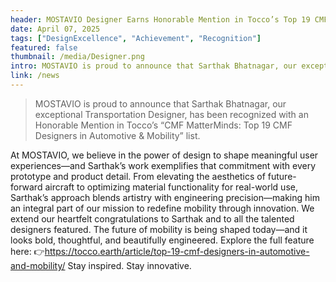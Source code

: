 ```yaml
---
header: MOSTAVIO Designer Earns Honorable Mention in Tocco’s Top 19 CMF Designers Feature
date: April 07, 2025
tags: ["DesignExcellence", "Achievement", "Recognition"]
featured: false
thumbnail: /media/Designer.png
intro: MOSTAVIO is proud to announce that Sarthak Bhatnagar, our exceptional Transportation Designer, has been recognized with an Honorable Mention in Tocco’s 'CMF MatterMinds - Top 19 CMF Designers in Automotive & Mobility' list.
link: /news
---
```


> MOSTAVIO is proud to announce that Sarthak Bhatnagar, our exceptional Transportation Designer, has been recognized with an Honorable Mention in Tocco’s “CMF MatterMinds: Top 19 CMF Designers in Automotive & Mobility” list.

At MOSTAVIO, we believe in the power of design to shape meaningful user experiences—and Sarthak’s work exemplifies that commitment with every prototype and product detail.
From elevating the aesthetics of future-forward aircraft to optimizing material functionality for real-world use, Sarthak’s approach blends artistry with engineering precision—making him an integral part of our mission to redefine mobility through innovation.
We extend our heartfelt congratulations to Sarthak and to all the talented designers featured. The future of mobility is being shaped today—and it looks bold, thoughtful, and beautifully engineered.
Explore the full feature here:
👉https://tocco.earth/article/top-19-cmf-designers-in-automotive-and-mobility/
Stay inspired. Stay innovative.